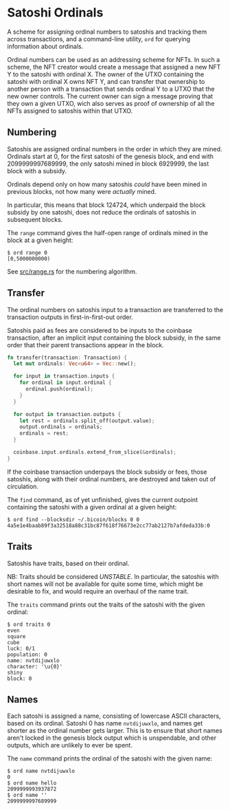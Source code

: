 # Satoshi Ordinals

A scheme for assigning ordinal numbers to satoshis and tracking them across
transactions, and a command-line utility, `ord` for querying information about
ordinals.

Ordinal numbers can be used as an addressing scheme for NFTs. In such a scheme,
the NFT creator would create a message that assigned a new NFT Y to the satoshi
with ordinal X. The owner of the UTXO containing the satoshi with ordinal X
owns NFT Y, and can transfer that ownership to another person with a
transaction that sends ordinal Y to a UTXO that the new owner controls. The
current owner can sign a message proving that they own a given UTXO, wich also
serves as proof of ownership of all the NFTs assigned to satoshis within that
UTXO.

## Numbering

Satoshis are assigned ordinal numbers in the order in which they are mined.
Ordinals start at 0, for the first satoshi of the genesis block, and end with
2099999997689999, the only satoshi mined in block 6929999, the last block with
a subsidy.

Ordinals depend only on how many satoshis *could* have been mined in previous
blocks, not how many were *actually* mined.

In particular, this means that block 124724, which underpaid the block subsidy
by one satoshi, does not reduce the ordinals of satoshis in subsequent blocks.

The `range` command gives the half-open range of ordinals mined in the block at
a given height:

```
$ ord range 0
[0,5000000000)
```

See [src/range.rs](src/range.rs) for the numbering algorithm.

## Transfer

The ordinal numbers on satoshis input to a transaction are transferred to the
transaction outputs in first-in-first-out order.

Satoshis paid as fees are considered to be inputs to the coinbase transaction,
after an implicit input containing the block subsidy, in the same order that
their parent transactions appear in the block.

```rust
fn transfer(transaction: Transaction) {
  let mut ordinals: Vec<u64> = Vec::new();

  for input in transaction.inputs {
    for ordinal in input.ordinal {
      ordinal.push(ordinal);
    }
  }

  for output in transaction.outputs {
    let rest = ordinals.split_off(output.value);
    output.ordinals = ordinals;
    ordinals = rest;
  }

  coinbase.input.ordinals.extend_from_slice(&ordinals);
}
```

If the coinbase transaction underpays the block subsidy or fees, those
satoshis, along with their ordinal numbers, are destroyed and taken out of
circulation.

The `find` command, as of yet unfinished, gives the current outpoint containing
the satoshi with a given ordinal at a given height:

```
$ ord find --blocksdir ~/.bicoin/blocks 0 0
4a5e1e4baab89f3a32518a88c31bc87f618f76673e2cc77ab2127b7afdeda33b:0
```


## Traits

Satoshis have traits, based on their ordinal.

NB: Traits should be considered *UNSTABLE*. In particular, the satoshis with
short names will not be available for quite some time, which might be desirable
to fix, and would require an overhaul of the name trait.

The `traits` command prints out the traits of the satoshi with the given
ordinal:

```
$ ord traits 0
even
square
cube
luck: 0/1
population: 0
name: nvtdijuwxlo
character: '\u{0}'
shiny
block: 0
```

## Names

Each satoshi is assigned a name, consisting of lowercase ASCII characters,
based on its ordinal. Satoshi 0 has name `nvtdijuwxlo`, and names get shorter
as the ordinal number gets larger. This is to ensure that short names aren't
locked in the genesis block output which is unspendable, and other outputs,
which are unlikely to ever be spent.

The `name` command prints the ordinal of the satoshi with the given name:

```
$ ord name nvtdijuwxlo
0
$ ord name hello
2099999993937872
$ ord name ''
2099999997689999
```
